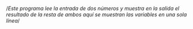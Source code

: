 /*Este programa lee la entrada de dos números
y muestra en la salida el resultado de la resta de ambos
aquí se muestran las variables en una sola línea*/
